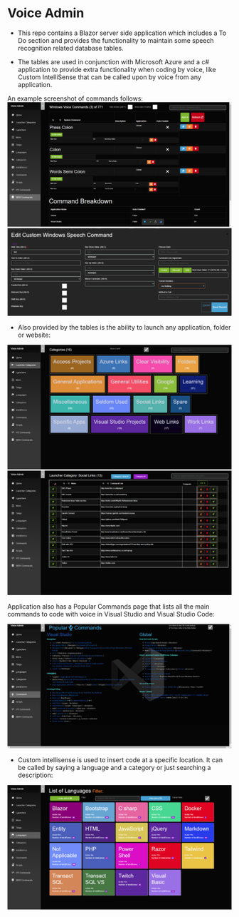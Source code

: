# Voice Admin

* This repo contains a Blazor server side application which includes a To Do section and provides the functionality to maintain some speech recognition related database tables. 

* The tables are used in conjunction with Microsoft Azure and a c# application to provide extra functionality when coding by voice, like Custom IntelliSense that can be called upon by voice from any application.

An example screenshot of commands follows:
![Voice Command Main Form](VoiceLauncher/wwwroot/images/VoiceCommandsScreenshot.png)
![Action Voice Command Edit Form](VoiceLauncher/wwwroot/images/ActionVoiceCommand.png)

* Also provided by the tables is the ability to launch any application, folder or website:

![Launch by Category](VoiceLauncher/wwwroot/images/LauncherCategories.png)
![Social Links](VoiceLauncher/wwwroot/images/LauncherSocialLinks.png)

 Application also has a Popular Commands page that lists all the main commands to code with voice in Visual Studio and Visual Studio Code:

 ![Popular Commands](VoiceLauncher/wwwroot/images/PopularCommands.png)

 * Custom intellisense is used to insert code at a specific location. It can be called by saying a language and a category or just searching a description:

 ![List Of Languages](VoiceLauncher/wwwroot/images/ListOfLanguages.png)
